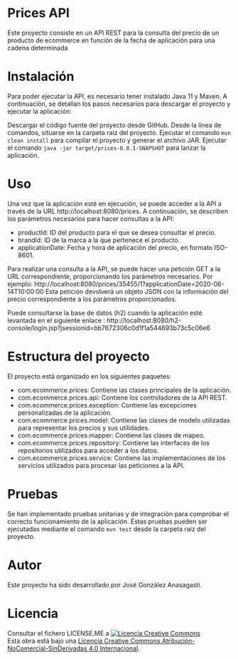 # Prices API
Este proyecto consiste en un API REST para la consulta del precio de un producto de ecommerce en función de la fecha de aplicación para una cadena determinada

# Instalación
Para poder ejecutar la API, es necesario tener instalado Java 11 y Maven. A continuación, se detallan los pasos necesarios para descargar el proyecto y ejecutar la aplicación:

Descargar el código fuente del proyecto desde GitHub.
Desde la línea de comandos, situarse en la carpeta raíz del proyecto.
Ejecutar el comando `mvn clean install` para compilar el proyecto y generar el archivo JAR.
Ejecutar el comando `java -jar target/prices-0.0.1-SNAPSHOT` para lanzar la aplicación.

# Uso
Una vez que la aplicación esté en ejecución, se puede acceder a la API a través de la URL http://localhost:8080/prices. A continuación, se describen los parámetros necesarios para hacer consultas a la API:

* productId: ID del producto para el que se desea consultar el precio.
* brandId: ID de la marca a la que pertenece el producto.
* applicationDate: Fecha y hora de aplicación del precio, en formato ISO-8601.

Para realizar una consulta a la API, se puede hacer una petición GET a la URL correspondiente, proporcionando los parámetros necesarios. Por ejemplo:
http://localhost:8080/prices/35455/1?applicationDate=2020-06-14T10:00:00
Esta petición devolverá un objeto JSON con la información del precio correspondiente a los parámetros proporcionados.

Puede consultarse la base de datos (h2) cuando la aplicación esté levantada en el siguiente enlace : http://localhost:8080/h2-console/login.jsp?jsessionid=bb7672306c0d1f1a544693b73c5c06e6

# Estructura del proyecto
El proyecto está organizado en los siguientes paquetes:

- com.ecommerce.prices: Contiene las clases principales de la aplicación.
- com.ecommerce.prices.api: Contiene los controladores de la API REST.
- com.ecommerce.prices.exception: Contiene las excepciones personalizadas de la aplicación.
- com.ecommerce.prices.model: Contiene las clases de modelo utilizadas para representar los precios y sus utilidades.
- com.ecommerce.prices.mapper: Contiene las clases de mapeo.
- com.ecommerce.prices.repository: Contiene las interfaces de los repositorios utilizados para acceder a los datos.
- com.ecommerce.prices.service: Contiene las implementaciones de los servicios utilizados para procesar las peticiones a la API.

# Pruebas
Se han implementado pruebas unitarias y de integración para comprobar el correcto funcionamiento de la aplicación. Estas pruebas pueden ser ejecutadas mediante el comando `mvn test` desde la carpeta raíz del proyecto.

# Autor
Este proyecto ha sido desarrollado por José González Anasagasti.

# Licencia
Consultar el fichero LICENSE.ME
a
<a rel="license" href="http://creativecommons.org/licenses/by-nc-nd/4.0/"><img alt="Licencia Creative Commons" style="border-width:0" src="https://i.creativecommons.org/l/by-nc-nd/4.0/88x31.png" /></a><br />Esta obra está bajo una <a rel="license" href="http://creativecommons.org/licenses/by-nc-nd/4.0/">Licencia Creative Commons Atribución-NoComercial-SinDerivadas 4.0 Internacional</a>.
